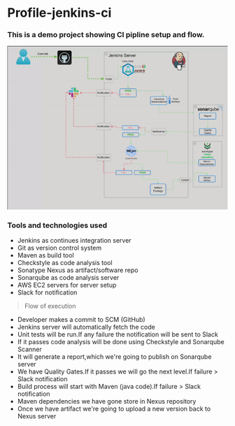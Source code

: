 # Profile-jenkins-ci
### This is a demo project showing CI pipline setup and flow.



![Project diagram](images/profile-jenkins-ci.gif)

### Tools  and technologies used

- Jenkins as continues integration server
- Git as version control system
- Maven as build tool
- Checkstyle as code analysis tool
- Sonatype Nexus as artifact/software repo 
- Sonarqube as code analysis server
- AWS EC2 servers for server setup
- Slack for notification

 
> Flow of execution

- Developer makes a commit to SCM (GitHub)
- Jenkins server will automatically fetch the code
- Unit tests will be run.If any failure the notification will be sent to Slack
- If it passes code analysis will be done using Checkstyle and Sonarqube Scanner
- It will generate a report,which we're going to publish on Sonarqube server
- We have Quality Gates.If it passes we will go the next level.If failure > Slack notification
- Build process will start with Maven (java code).If failure > Slack notification
- Maven dependencies we have gone store in Nexus repository
- Once we have artifact we're going to upload a new version back to Nexus server






